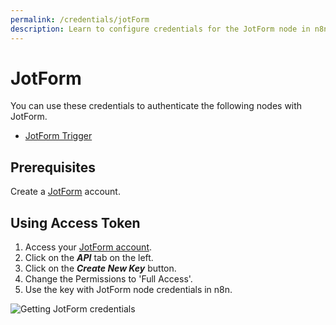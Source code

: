 ```yaml
---
permalink: /credentials/jotForm
description: Learn to configure credentials for the JotForm node in n8n
---
```


# JotForm

You can use these credentials to authenticate the following nodes with JotForm.
- [JotForm Trigger](../../nodes-library/trigger-nodes/JotFormTrigger/README.md)

## Prerequisites

Create a [JotForm](https://www.jotform.com/) account.

## Using Access Token

1. Access your [JotForm account](https://www.jotform.com/myaccount/).
2. Click on the ***API*** tab on the left.
3. Click on the ***Create New Key*** button.
4. Change the Permissions to 'Full Access'.
5. Use the key with JotForm node credentials in n8n.

![Getting JotForm credentials](REDACTED)
